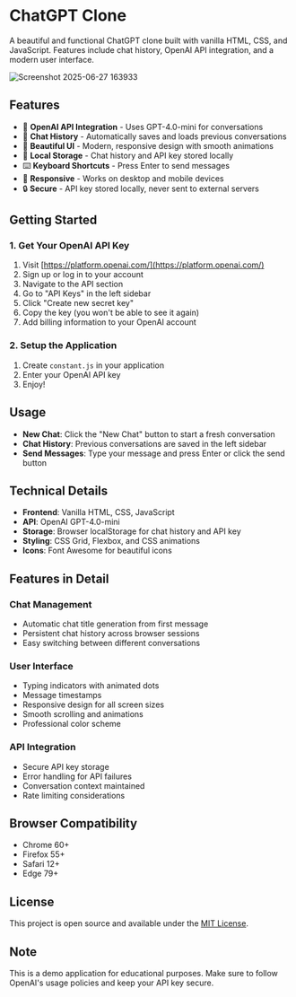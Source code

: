 # ChatGPT Clone

A beautiful and functional ChatGPT clone built with vanilla HTML, CSS, and JavaScript. Features include chat history, OpenAI API integration, and a modern user interface.

![Screenshot 2025-06-27 163933](https://github.com/user-attachments/assets/a57386f0-2656-4ce5-98ee-d96bc523a70c)

## Features

- 🤖 **OpenAI API Integration** - Uses GPT-4.0-mini for conversations
- 💬 **Chat History** - Automatically saves and loads previous conversations
- 🎨 **Beautiful UI** - Modern, responsive design with smooth animations
- 💾 **Local Storage** - Chat history and API key stored locally
- ⌨️ **Keyboard Shortcuts** - Press Enter to send messages
- 📱 **Responsive** - Works on desktop and mobile devices
- 🔒 **Secure** - API key stored locally, never sent to external servers

## Getting Started

### 1. Get Your OpenAI API Key

1. Visit [https://platform.openai.com/](https://platform.openai.com/)
2. Sign up or log in to your account
3. Navigate to the API section
4. Go to "API Keys" in the left sidebar
5. Click "Create new secret key"
6. Copy the key (you won't be able to see it again)
7. Add billing information to your OpenAI account

### 2. Setup the Application

1. Create `constant.js` in your application
2. Enter your OpenAI API key 
3. Enjoy!

## Usage

- **New Chat**: Click the "New Chat" button to start a fresh conversation
- **Chat History**: Previous conversations are saved in the left sidebar
- **Send Messages**: Type your message and press Enter or click the send button

## Technical Details

- **Frontend**: Vanilla HTML, CSS, JavaScript
- **API**: OpenAI GPT-4.0-mini
- **Storage**: Browser localStorage for chat history and API key
- **Styling**: CSS Grid, Flexbox, and CSS animations
- **Icons**: Font Awesome for beautiful icons

## Features in Detail

### Chat Management
- Automatic chat title generation from first message
- Persistent chat history across browser sessions
- Easy switching between different conversations

### User Interface
- Typing indicators with animated dots
- Message timestamps
- Responsive design for all screen sizes
- Smooth scrolling and animations
- Professional color scheme

### API Integration
- Secure API key storage
- Error handling for API failures
- Conversation context maintained
- Rate limiting considerations

## Browser Compatibility

- Chrome 60+
- Firefox 55+
- Safari 12+
- Edge 79+

## License

This project is open source and available under the [MIT License](LICENSE).

## Note

This is a demo application for educational purposes. Make sure to follow OpenAI's usage policies and keep your API key secure.
